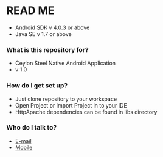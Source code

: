 # READ ME #

* Android SDK v 4.0.3 or above
* Java SE v 1.7 or above

### What is this repository for? ###

* Ceylon Steel Native Android Application
* v 1.0

### How do I get set up? ###

* Just clone repository to your workspace
* Open Project or Import Project in to your IDE
* HttpApache dependencies can be found in libs directory

### Who do I talk to? ###

* [E-mail](supunlakshan.xfinity@gmail.com)
* [Mobile](+94711290392)
